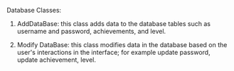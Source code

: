 Database Classes: 

1. AddDataBase: this class adds data to the database tables such as username and password, achievements, and level. 


2. Modify DataBase: this class modifies data in the database based on the user's interactions in the interface; for example update password, update achievement, level. 


